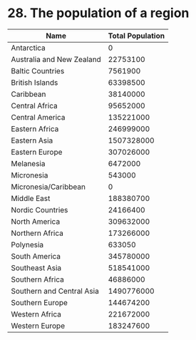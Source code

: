 # 28. The population of a region
| Name | Total Population |
| --- | --- |
| Antarctica | 0|
| Australia and New Zealand | 22753100|
| Baltic Countries | 7561900|
| British Islands | 63398500|
| Caribbean | 38140000|
| Central Africa | 95652000|
| Central America | 135221000|
| Eastern Africa | 246999000|
| Eastern Asia | 1507328000|
| Eastern Europe | 307026000|
| Melanesia | 6472000|
| Micronesia | 543000|
| Micronesia/Caribbean | 0|
| Middle East | 188380700|
| Nordic Countries | 24166400|
| North America | 309632000|
| Northern Africa | 173266000|
| Polynesia | 633050|
| South America | 345780000|
| Southeast Asia | 518541000|
| Southern Africa | 46886000|
| Southern and Central Asia | 1490776000|
| Southern Europe | 144674200|
| Western Africa | 221672000|
| Western Europe | 183247600|
